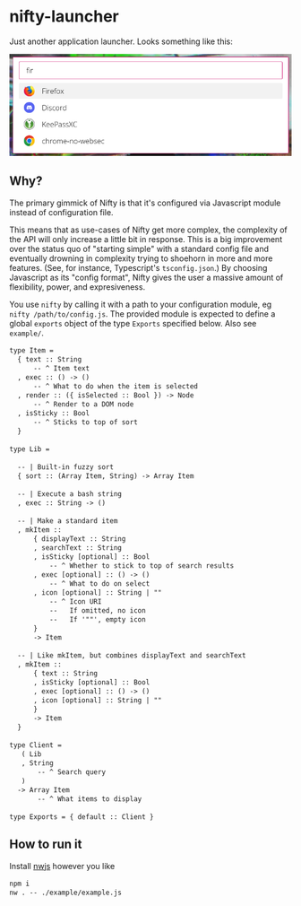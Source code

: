 # nifty-launcher

Just another application launcher. Looks something like this:

![Nifty screenshot](./screenshot.png)


## Why?

The primary gimmick of Nifty is that it's configured via Javascript module instead of configuration file.

This means that as use-cases of Nifty get more complex, the complexity of the API will only increase a little bit in response. This is a big improvement over the status quo of "starting simple" with a standard config file and eventually drowning in complexity trying to shoehorn in more and more features. (See, for instance, Typescript's `tsconfig.json`.) By choosing Javascript as its "config format", Nifty gives the user a massive amount of flexibility, power, and expresiveness.

You use `nifty` by calling it with a path to your configuration module, eg `nifty /path/to/config.js`. The provided module is expected to define a global `exports` object of the type `Exports` specified below. Also see `example/`.

```
type Item =
  { text :: String
      -- ^ Item text
  , exec :: () -> ()
      -- ^ What to do when the item is selected
  , render :: ({ isSelected :: Bool }) -> Node
      -- ^ Render to a DOM node
  , isSticky :: Bool
      -- ^ Sticks to top of sort
  }

type Lib =

  -- | Built-in fuzzy sort
  { sort :: (Array Item, String) -> Array Item

  -- | Execute a bash string
  , exec :: String -> ()

  -- | Make a standard item
  , mkItem ::
      { displayText :: String
      , searchText :: String
      , isSticky [optional] :: Bool
          -- ^ Whether to stick to top of search results
      , exec [optional] :: () -> ()
          -- ^ What to do on select
      , icon [optional] :: String | ""
          -- ^ Icon URI
          --   If omitted, no icon
          --   If '""', empty icon
      }
      -> Item

  -- | Like mkItem, but combines displayText and searchText
  , mkItem ::
      { text :: String
      , isSticky [optional] :: Bool
      , exec [optional] :: () -> ()
      , icon [optional] :: String | ""
      }
      -> Item
  }

type Client =
   ( Lib
   , String
       -- ^ Search query
   )
  -> Array Item
       -- ^ What items to display

type Exports = { default :: Client }
```


## How to run it

Install [nwjs](https://github.com/nwjs/nw.js) however you like

```
npm i
nw . -- ./example/example.js
```
